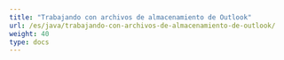 ```yaml
---
title: "Trabajando con archivos de almacenamiento de Outlook"
url: /es/java/trabajando-con-archivos-de-almacenamiento-de-outlook/
weight: 40
type: docs
---
```


